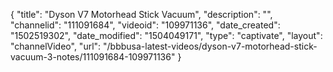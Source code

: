 {
    "title": "Dyson V7 Motorhead Stick Vacuum",
    "description": "",
    "channelid": "111091684",
    "videoid": "109971136",
    "date_created": "1502519302",
    "date_modified": "1504049171",
    "type": "captivate",
    "layout": "channelVideo",
    "url": "\/bbbusa-latest-videos\/dyson-v7-motorhead-stick-vacuum-3-notes\/111091684-109971136"
}